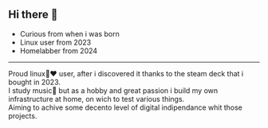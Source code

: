## Hi there 👋
- Curious from when i was born
- Linux user from 2023
- Homelabber from 2024

--------------------------------------

 Proud linux🐧❤️ user, after i discovered it thanks to the steam deck that i bought in 2023.  
 I study music🎼 but as a hobby and great passion i build my own infrastructure at home, on wich to test various things.  
 Aiming to achive some decento level of digital indipendance whit those projects.



<!--
**Vik1977/Vik1977** is a ✨ _special_ ✨ repository because its `README.md` (this file) appears on your GitHub profile.

Here are some ideas to get you started:

- 🔭 I’m currently working on ...
- 🌱 I’m currently learning ...
- 👯 I’m looking to collaborate on ...
- 🤔 I’m looking for help with ...
- 💬 Ask me about ...
- 📫 How to reach me: ...
- 😄 Pronouns: ...
- ⚡ Fun fact: ...
-->
